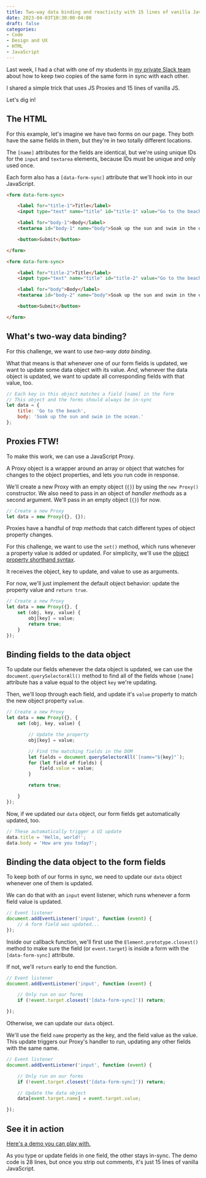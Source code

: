 ```yaml
---
title: Two-way data binding and reactivity with 15 lines of vanilla JavaScript
date: 2023-04-03T10:30:00-04:00
draft: false
categories:
- Code
- Design and UX
- HTML
- JavaScript
---
```


Last week, I had a chat with one of my students in [my private Slack team](https://gomakethings.com/membership/) about how to keep two copies of the same form in sync with each other.

I shared a simple trick that uses JS Proxies and 15 lines of vanilla JS.

Let's dig in!

## The HTML

For this example, let's imagine we have two forms on our page. They both have the same fields in them, but they're in two totally different locations.

The `[name]` attributes for the fields are identical, but we're using unique IDs for the `input` and `textarea` elements, because IDs must be unique and only used once.

Each form also has a `[data-form-sync]` attribute that we'll hook into in our JavaScript.

```html
<form data-form-sync>

	<label for="title-1">Title</label>
	<input type="text" name="title" id="title-1" value="Go to the beach">

	<label for="body-1">Body</label>
	<textarea id="body-1" name="body">Soak up the sun and swim in the ocean.</textarea>

	<button>Submit</button>

</form>

<form data-form-sync>

	<label for="title-2">Title</label>
	<input type="text" name="title" id="title-2" value="Go to the beach">

	<label for="body">Body</label>
	<textarea id="body-2" name="body">Soak up the sun and swim in the ocean.</textarea>

	<button>Submit</button>

</form>
```

## What's two-way data binding?

For this challenge, we want to use _two-way data binding_.

What that means is that whenever one of our form fields is updated, we want to update some data object with its value. _And_, whenever the data object is updated, we want to update all corresponding fields with that value, too.

```js
// Each key in this object matches a field [name] in the form
// This object and the forms should always be in-sync
let data = {
	title: 'Go to the beach',
	body: 'Soak up the sun and swim in the ocean.'
};
```

## Proxies FTW!

To make this work, we can use a JavaScript Proxy. 

A Proxy object is a wrapper around an array or object that watches for changes to the object properties, and lets you run code in response.

We'll create a new Proxy with an empty object (`{}`) by using the `new Proxy()` constructor. We also need to pass in an object of _handler methods_ as a second argument. We'll pass in an empty object (`{}`) for now.

```js
// Create a new Proxy
let data = new Proxy({}, {});
```

Proxies have a handful of _trap methods_ that catch different types of object property changes.

For this challenge, we want to use the `set()` method, which runs whenever a property value is added or updated. For simplicity, we'll use the [object property shorthand syntax](/object-property-shorthand-values-with-vanilla-javascript/).

It receives the object, key to update, and value to use as arguments.

For now, we'll just implement the default object behavior: update the property value and `return true`.

```js
// Create a new Proxy
let data = new Proxy({}, {
	set (obj, key, value) {
		obj[key] = value;
		return true;
	}
});
```

## Binding fields to the data object

To update our fields whenever the data object is updated, we can use the `document.querySelectorAll()` method to find all of the fields whose `[name]` attribute has a value equal to the object `key` we're updating.

Then, we'll loop through each field, and update it's `value` property to match the new object property `value`.

```js
// Create a new Proxy
let data = new Proxy({}, {
	set (obj, key, value) {

		// Update the property
		obj[key] = value;

		// Find the matching fields in the DOM
		let fields = document.querySelectorAll(`[name="${key}"`);
		for (let field of fields) {
			field.value = value;
		}

		return true;

	}
});
```

Now, if we updated our `data` object, our form fields get automatically updated, too.

```js
// These automatically trigger a UI update
data.title = 'Hello, world!';
data.body = 'How are you today?';
```

## Binding the data object to the form fields

To keep both of our forms in sync, we need to update our `data` object whenever one of them is updated.

We can do that with an `input` event listener, which runs whenever a form field value is updated.

```js
// Event listener
document.addEventListener('input', function (event) {
	// A form field was updated...
});
```

Inside our callback function, we'll first use the `Element.prototype.closest()` method to make sure the field (or `event.target`) is inside a form with the `[data-form-sync]` attribute.

If not, we'll `return` early to end the function.

```js
// Event listener
document.addEventListener('input', function (event) {

	// Only run on our forms
	if (!event.target.closest('[data-form-sync]')) return;

});
```

Otherwise, we can update our `data` object. 

We'll use the field `name` property as the key, and the field value as the value. This update triggers our Proxy's handler to run, updating any other fields with the same name.

```js
// Event listener
document.addEventListener('input', function (event) {

	// Only run on our forms
	if (!event.target.closest('[data-form-sync]')) return;

	// Update the data object
	data[event.target.name] = event.target.value;

});
```

## See it in action

[Here's a demo you can play with.](https://codepen.io/cferdinandi/pen/jOvgZQM)

As you type or update fields in one field, the other stays in-sync. The demo code is 28 lines, but once you strip out comments, it's just 15 lines of vanilla JavaScript.